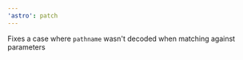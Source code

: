 ```yaml
---
'astro': patch
---
```


Fixes a case where `pathname` wasn't decoded when matching against parameters

